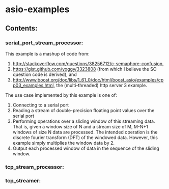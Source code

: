 # asio-examples

## Contents:

### serial_port_stream_processor: 

This example is a mashup of code from:
1. http://stackoverflow.com/questions/38256712/c-semaphore-confusion,
2. https://gist.github.com/yoggy/3323808 (from which I believe the SO question code is derived), and 
3. http://www.boost.org/doc/libs/1_61_0/doc/html/boost_asio/examples/cpp03_examples.html, the (multi-threaded) http server 3 example.

The use case implemented by this example is one of:
1. Connecting to a serial port
2. Reading a stream of double-precision floating point values over the serial port
3. Performing operations over a sliding window of this streaming data. That is, given a window size of N and a stream size of M, M-N+1 windows of size N data are processed. The intended operation is the discrete fourier transform (DFT) of the windowed data. However, this example simply multiplies the window data by 2.
4. Output each processed window of data in the sequence of the sliding window.



### tcp_stream_processor:

### tcp_streamer:
